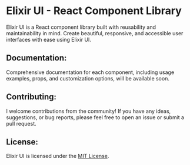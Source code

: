 # Elixir UI - React Component Library

Elixir UI is a React component library built with reusability and maintainability in mind.
Create beautiful, responsive, and accessible user interfaces with ease using Elixir UI.

## Documentation:

Comprehensive documentation for each component, including usage examples, props, and customization options, will be available soon.

## Contributing:

I welcome contributions from the community! If you have any ideas, suggestions, or bug reports, please feel free to open an issue or submit a pull request.

## License:

Elixir UI is licensed under the [MIT License](./LICENSE).
